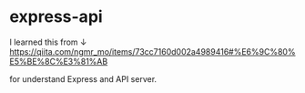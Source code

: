 # express-api

I learned this from ↓
https://qiita.com/ngmr_mo/items/73cc7160d002a4989416#%E6%9C%80%E5%BE%8C%E3%81%AB

for understand Express and API server.
